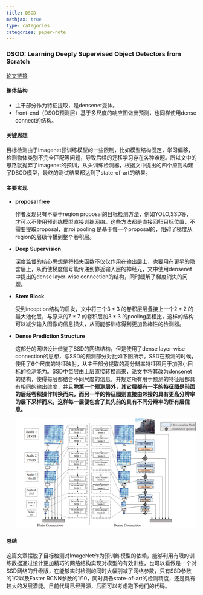 ```yaml
---
title: DSOD
mathjax: true
type: categories
categories: paper-note
---
```

### DSOD: Learning Deeply Supervised Object Detectors from Scratch

[论文链接](http://cn.arxiv.org/pdf/1708.01241)

#### 整体结构

+ 主干部分作为特征提取，是densenet变体。
+ front-end（DSOD预测层）基于多尺度的响应图做出预测，也同样使用dense connect的结构。

#### 关键思想

  目标检测由于Imagenet预训练模型的一些限制，比如模型结构固定，学习偏移，检测物体类别不完全匹配等问题，导致后续的迁移学习存在各种难题。所以文中的思路就抛弃了imagenet的预训，从头训练检测器，根据文中提出的四个原则构建了DSOD模型，最终的测试结果都达到了state-of-art的结果。

#### 主要实现

+ **proposal free**

  作者发现只有不基于region proposal的目标检测方法，例如YOLO,SSD等，才可以不使用预训练模型直接训练网络。这些方法都是直接回归目标位置，不需要提取proposal，而roi pooling 是基于每一个proposal的，阻碍了梯度从region的层级传播到整个卷积层。

+ **Deep Supervision**

  深度监督的核心思想是将损失函数不仅仅作用在输出层上，也要用在更早的隐含层上，从而使梯度信号能传递到靠近输入层的神经元，文中使用densenet中提出的dense layer-wise connection的结构，同时缓解了梯度消失的问题。

+ **Stem Block**

  受到inception结构的启发，文中将三个$3*3$ 的卷积层层叠接上一个$2*2$ 的最大池化层，与原来的$7*7$ 的卷积层加$3*3$ 的pooling层相比，这样的结构可以减少输入图像的信息损失，从而能够训练得到更加鲁棒性的检测器。

+ **Dense Prediction Structure**

  这部分的网络设计借鉴了SSD的网络结构，但是使用了dense layer-wise connection的思想，与SSD的预测部分对比如下图所示。SSD在预测的时候，使用了6个尺度的特征映射，从主干部分提取的高分辨率特征图用于加强小目标的检测能力。SSD中每层由上层直接转换而来，论文中将其改为densenet的结构，使得每层都结合不同尺度的信息，并规定所有用于预测的特征层都具有相同的输出维度，并且**除第一个预测层外，其它层都有一半的特征图是前面的层经卷积操作转换而来，而另一半的特征图则直接由邻接的具有更高分辨率的层下采样而来，这样每一层便包含了其先前的具有不同分辨率的所有层信息。**

  <img src="https://raw.githubusercontent.com/Joker1994k/pic/master/DSOD.PNG" style="zoom:100%">

#### 总结

  这篇文章摆脱了目标检测对ImageNet作为预训练模型的依赖，能够利用有限的训练数据通过设计更加精巧的网络结构实现对模型的有效训练，也可以看做是一个对SSD网络的升级版，在能够实时检测的同时大幅削减了网络参数，只有SSD参数的1/2以及Faster RCNN参数的1/10，同时具备state-of-art的检测精度，还是具有较大的发展潜能。目前代码已经开源，后面可以考虑跑下他们的代码。